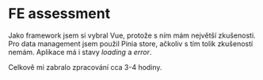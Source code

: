 # FE assessment

Jako framework jsem si vybral Vue, protože s ním mám největší zkušenosti. 
Pro data management jsem použil Pinia store, ačkoliv s tím tolik zkušeností nemám.
Aplikace má i stavy _loading_ a _error_.

Celkově mi zabralo zpracování cca 3-4 hodiny.